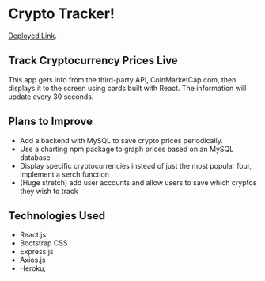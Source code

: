 # Crypto Tracker!

[Deployed Link](https://bit-ticker.herokuapp.com/).

## Track Cryptocurrency Prices Live

This app gets info from the third-party API, CoinMarketCap.com, then displays it to the screen using cards built with React.
The information will update every 30 seconds.

## Plans to Improve

* Add a backend with MySQL to save crypto prices periodically.
* Use a charting npm package to graph prices based on an MySQL database
* Display specific cryptocurrencies instead of just the most popular four, implement a serch function
* (Huge stretch) add user accounts and allow users to save which cryptos they wish to track

## Technologies Used

* React.js
* Bootstrap CSS
* Express.js
* Axios.js
* Heroku;